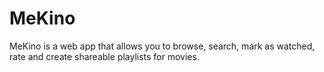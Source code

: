 # MeKino
MeKino is a web app that allows you to browse, search, mark as watched, rate and create shareable playlists for movies.
